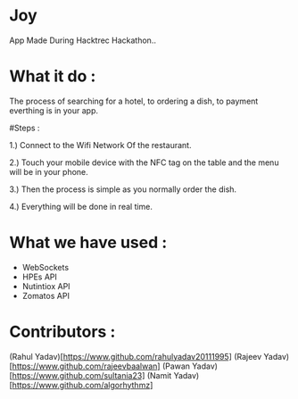 # Joy

App Made During Hacktrec Hackathon..

# What it do :

The process of searching for a hotel, to ordering a dish, to payment everthing is in your app.

#Steps :

1.) Connect to the Wifi Network Of the restaurant.

2.) Touch your mobile device with the NFC tag on the table and the menu will be in your phone.

3.) Then the process is simple as you normally order the dish.

4.) Everything will be done in real time.

# What we have used :

- WebSockets
- HPEs API
- Nutintiox API
- Zomatos API

# Contributors :

(Rahul Yadav)[https://www.github.com/rahulyadav20111995]
(Rajeev Yadav)[https://www.github.com/rajeevbaalwan]
(Pawan Yadav)[https://www.github.com/sultania23]
(Namit Yadav)[https://www.github.com/algorhythmz]

